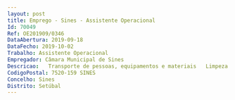 ```yaml
--- 
layout: post
title: Emprego - Sines - Assistente Operacional
Id: 70049
Ref: OE201909/0346
DataAbertura: 2019-09-18
DataFecho: 2019-10-02
Trabalho: Assistente Operacional
Empregador: Câmara Municipal de Sines
Descricao:   Transporte de pessoas, equipamentos e materiais   Limpeza e manutenção dos veículos   Controlo e registo diário dos percursos, serviços e quilometragem das viaturas, bem como registo e controlo do consumo de combustíveis   Controlo da situação dos documentos necessários à manutenção e circulação das viaturas.
CodigoPostal: 7520-159 SINES
Concelho: Sines
Distrito: Setúbal
--- 
```

